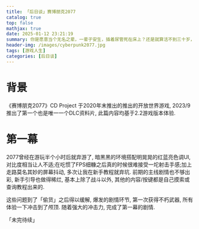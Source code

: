 ```yaml
---
title: 「后日谈」赛博朋克2077
catalog: true
top: false
mathjax: true
date: 2025-01-12 23:21:19
summary: 你是愿意当个无名之辈，一辈子安生，插着尿管死在床上？还是就算活不到三十岁，也要名留青史呢？
header-img: /images/cyberpunk2077.jpg
tags: [游戏人生]
categories: [后日谈]
---
```

# 背景

《赛博朋克2077》CD Project 于2020年末推出的推出的开放世界游戏, 2023/9推出了第一个也是唯一一个DLC资料片, 此篇内容均基于2.2游戏版本体验.

# 第一幕

2077曾经在游玩半个小时后就弃游了, 暗黑黑的环境搭配明晃晃的红蓝亮色调UI, 对比度相当让人不适;在吃惯了FPS细糠之后真的时候很难接受一坨射击手感;加上走路莫名其妙的屏幕抖动, 多次让我在新手教程就弃坑. 前期的主线剧情也不够出彩, 新手引导也做得稀烂, 基本上除了战斗以外, 其他的内容/按键都是自己摸索或查询教程出来的.

这些问题到了「偷货」之后得以缓解, 爆发的剧情环节, 第一次获得不朽武器, 所有体验一下冲击到了颅顶. 随着强大的冲击力, 完成了第一幕的剧情.

「未完待续」
